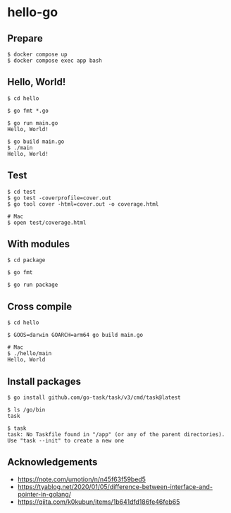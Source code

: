 # hello-go

## Prepare

```
$ docker compose up
$ docker compose exec app bash
```

## Hello, World!

```
$ cd hello

$ go fmt *.go

$ go run main.go
Hello, World!

$ go build main.go
$ ./main
Hello, World!
```

## Test

```
$ cd test
$ go test -coverprofile=cover.out
$ go tool cover -html=cover.out -o coverage.html

# Mac
$ open test/coverage.html
```

## With modules

```
$ cd package

$ go fmt

$ go run package
```

## Cross compile

```
$ cd hello

$ GOOS=darwin GOARCH=arm64 go build main.go

# Mac
$ ./hello/main 
Hello, World
```

## Install packages

```
$ go install github.com/go-task/task/v3/cmd/task@latest

$ ls /go/bin
task

$ task
task: No Taskfile found in "/app" (or any of the parent directories). Use "task --init" to create a new one
```

## Acknowledgements

- https://note.com/umotion/n/n45f63f59bed5
- https://tyablog.net/2020/01/05/difference-between-interface-and-pointer-in-golang/
- https://qiita.com/k0kubun/items/1b641dfd186fe46feb65
